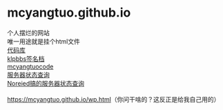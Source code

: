 # mcyangtuo.github.io
个人摆烂的网站<br>
唯一用途就是挂个html文件<br>
<a href="https://github.com/mcyangtuo/mcyangtuo.github.io">代码库</a><br>
<a href="https://mcyangtuo.github.io/klpbbs签名档.html">klpbbs签名档</a><br>
<a href="https://mcyangtuo.github.io/mcyangtuocode">mcyangtuocode</a><br>
<a href="https://mcyangtuo.github.io/%E6%9C%8D%E5%8A%A1%E5%99%A8%E7%8A%B6%E6%80%81%E6%9F%A5%E8%AF%A2.html">服务器状态查询</a><br>
<a href="https://mcyangtuo.github.io/server/index.html">Noreied搞的服务器状态查询</a><br>
<br>
<a href="https://mcyangtuo.github.io/wp.html">https://mcyangtuo.github.io/wp.html</a>（你问干啥的？这反正是给我自己用的）
